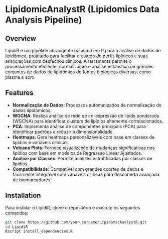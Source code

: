 # LipidomicAnalystR (Lipidomics Data Analysis Pipeline)

## Overview
LipidiR é um pipeline abrangente baseado em R para a análise de dados de lipidômica, projetado para facilitar o estudo de perfis lipídicos e suas associações com desfechos clínicos. A ferramenta permite o processamento eficiente, normalização e análise estatística de grandes conjuntos de dados de lipidômica de fontes biológicas diversas, como plasma e soro.

## Features
- **Normalização de Dados**: Processos automatizados de normalização de dados lipidômicos.
- **WGCNA**: Realiza análise de rede de co-expressão de lipids ponderada (WGCNA) para identificar clusters de lipídios altamente correlacionados.
- **PCA**: Implementa análise de componentes principais (PCA) para identificar padrões e reduzir a dimensionalidade.
- **Heatmaps**: Gera heatmaps personalizáveis com base em classes de lipídios e variáveis clínicas.
- **Volcano Plots**: Fornece visualização de mudanças significativas nos lipídios com base em modelos de Regressao Linear Ajustados.
- **Análise por Classes**: Permite análises estratificadas por classes de lipídios.
- **Compatibilidade**: Compatível com grandes coortes de dados e facilmente integrável com variáveis clínicas para descoberta avançada de biomarcadores.

## Installation
Para instalar o LipidiR, clone o repositório e execute os seguintes comandos:

```bash
git clone https://github.com/yourusername/LipidomicAnalystR.git
cd LipidiR
Rscript install_dependencies.R
